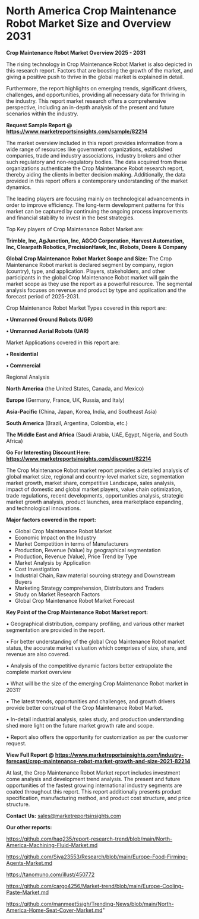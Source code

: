 # North America Crop Maintenance Robot Market Size and Overview 2031

<Strong> Crop Maintenance Robot Market Overview 2025 - 2031</strong>

The rising technology in Crop Maintenance Robot Market is also depicted in this research report. Factors that are boosting the growth of the market, and giving a positive push to thrive in the global market is explained in detail.

Furthermore, the report highlights on emerging trends, significant drivers, challenges, and opportunities, providing all necessary data for thriving in the industry. This report market research offers a comprehensive perspective, including an in-depth analysis of the present and future scenarios within the industry.

<strong>Request Sample Report @ <a href=https://www.marketreportsinsights.com/sample/82214>https://www.marketreportsinsights.com/sample/82214</a></strong>

The market overview included in this report provides information from a wide range of resources like government organizations, established companies, trade and industry associations, industry brokers and other such regulatory and non-regulatory bodies. The data acquired from these organizations authenticate the Crop Maintenance Robot research report, thereby aiding the clients in better decision making. Additionally, the data provided in this report offers a contemporary understanding of the market dynamics.

The leading players are focusing mainly on technological advancements in order to improve efficiency. The long-term development patterns for this market can be captured by continuing the ongoing process improvements and financial stability to invest in the best strategies.

Top Key players of Crop Maintenance Robot Market are:

<strong>Trimble, Inc, AgJunction, Inc, AGCO Corporation, Harvest Automation, Inc, Clearpath Robotics, PrecisionHawk, Inc, iRobots, Deere & Company</strong>

<strong><b>Global Crop Maintenance Robot Market Scope and Size:</b></strong>
The Crop Maintenance Robot market is declared segment by company, region (country), type, and application. Players, stakeholders, and other participants in the global Crop Maintenance Robot market will gain the market scope as they use the report as a powerful resource. The segmental analysis focuses on revenue and product by type and application and the forecast period of 2025-2031.

Crop Maintenance Robot Market Types covered in this report are:

<strong>• Unmanned Ground Robots (UGR)

• Unmanned Aerial Robots (UAR)</strong>

Market Applications covered in this report are:

<strong>• Residential

• Commercial</strong> 

Regional Analysis

<strong>North America</strong> (the United States, Canada, and Mexico)

<strong>Europe</strong> (Germany, France, UK, Russia, and Italy)

<strong>Asia-Pacific</strong> (China, Japan, Korea, India, and Southeast Asia)

<strong>South America</strong> (Brazil, Argentina, Colombia, etc.)

<strong>The Middle East and Africa</strong> (Saudi Arabia, UAE, Egypt, Nigeria, and South Africa)

<strong>Go For Interesting Discount Here: <a href=https://www.marketreportsinsights.com/discount/82214>https://www.marketreportsinsights.com/discount/82214</a></strong>

The Crop Maintenance Robot market report provides a detailed analysis of global market size, regional and country-level market size, segmentation market growth, market share, competitive Landscape, sales analysis, impact of domestic and global market players, value chain optimization, trade regulations, recent developments, opportunities analysis, strategic market growth analysis, product launches, area marketplace expanding, and technological innovations.

<strong><b>Major factors covered in the report:</b></strong>
<ul>
  <li>Global Crop Maintenance Robot Market </li>
  <li>Economic Impact on the Industry</li>
  <li>Market Competition in terms of Manufacturers</li>
  <li>Production, Revenue (Value) by geographical segmentation</li>
  <li>Production, Revenue (Value), Price Trend by Type</li>
  <li>Market Analysis by Application</li>
  <li>Cost Investigation</li>
  <li>Industrial Chain, Raw material sourcing strategy and Downstream Buyers</li>
  <li>Marketing Strategy comprehension, Distributors and Traders</li>
  <li>Study on Market Research Factors</li>
  <li>Global Crop Maintenance Robot Market Forecast</li>
</ul>

<strong><b>Key Point of the Crop Maintenance Robot Market report:</b></strong>

• Geographical distribution, company profiling, and various other market segmentation are provided in the report.

• For better understanding of the global Crop Maintenance Robot market status, the accurate market valuation which comprises of size, share, and revenue are also covered.

• Analysis of the competitive dynamic factors better extrapolate the complete market overview

• What will be the size of the emerging Crop Maintenance Robot market in 2031?

• The latest trends, opportunities and challenges, and growth drivers provide better construal of the Crop Maintenance Robot Market.

• In-detail industrial analysis, sales study, and production understanding shed more light on the future market growth rate and scope.

• Report also offers the opportunity for customization as per the customer request.

<strong><b>View Full Report @ <a href=https://www.marketreportsinsights.com/industry-forecast/crop-maintenance-robot-market-growth-and-size-2021-82214>https://www.marketreportsinsights.com/industry-forecast/crop-maintenance-robot-market-growth-and-size-2021-82214</a></b></strong>


At last, the Crop Maintenance Robot Market report includes investment come analysis and development trend analysis. The present and future opportunities of the fastest growing international industry segments are coated throughout this report. This report additionally presents product specification, manufacturing method, and product cost structure, and price structure.

<strong>Contact Us:</strong>
sales@marketreportsinsights.com

<strong>Our other reports:</strong>

<a href=https://github.com/haq235/report-research-trend/blob/main/North-America-Machining-Fluid-Market.md>https://github.com/haq235/report-research-trend/blob/main/North-America-Machining-Fluid-Market.md</a>

<a href=https://github.com/Siya23553/Research/blob/main/Europe-Food-Firming-Agents-Market.md>https://github.com/Siya23553/Research/blob/main/Europe-Food-Firming-Agents-Market.md</a>

<a href=https://tanomuno.com/illust/450772>https://tanomuno.com/illust/450772</a>

<a href=https://github.com/cargo4256/Market-trend/blob/main/Europe-Cooling-Paste-Market.md>https://github.com/cargo4256/Market-trend/blob/main/Europe-Cooling-Paste-Market.md</a>

<a href=https://github.com/manmeet5sigh/Trending-News/blob/main/North-America-Home-Seat-Cover-Market.md>https://github.com/manmeet5sigh/Trending-News/blob/main/North-America-Home-Seat-Cover-Market.md</a>"
